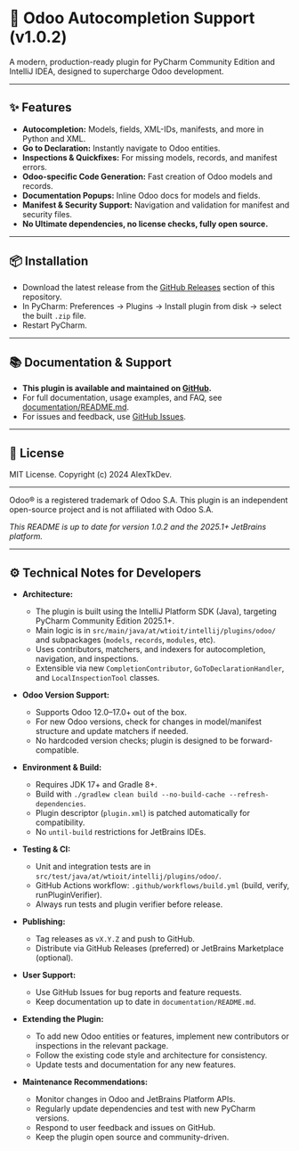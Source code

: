 # 🚀 Odoo Autocompletion Support (v1.0.2)

A modern, production-ready plugin for PyCharm Community Edition and IntelliJ IDEA, designed to supercharge Odoo development.

---

## ✨ Features
- **Autocompletion:** Models, fields, XML-IDs, manifests, and more in Python and XML.
- **Go to Declaration:** Instantly navigate to Odoo entities.
- **Inspections & Quickfixes:** For missing models, records, and manifest errors.
- **Odoo-specific Code Generation:** Fast creation of Odoo models and records.
- **Documentation Popups:** Inline Odoo docs for models and fields.
- **Manifest & Security Support:** Navigation and validation for manifest and security files.
- **No Ultimate dependencies, no license checks, fully open source.**

---

## 📦 Installation
- Download the latest release from the [GitHub Releases](https://github.com/AlexTkDev/odoo-autocomplete-plugin/releases) section of this repository.
- In PyCharm: Preferences → Plugins → Install plugin from disk → select the built `.zip` file.
- Restart PyCharm.

---

## 📚 Documentation & Support
- **This plugin is available and maintained on [GitHub](https://github.com/AlexTkDev/odoo-autocomplete-plugin).**
- For full documentation, usage examples, and FAQ, see [documentation/README.md](documentation/README.md).
- For issues and feedback, use [GitHub Issues](https://github.com/AlexTkDev/odoo-autocomplete-plugin/issues).

---

## 📝 License
MIT License. Copyright (c) 2024 AlexTkDev.

---
Odoo® is a registered trademark of Odoo S.A. This plugin is an independent open-source project and is not affiliated with Odoo S.A.

*This README is up to date for version 1.0.2 and the 2025.1+ JetBrains platform.*

---

## ⚙️ Technical Notes for Developers

- **Architecture:**
  - The plugin is built using the IntelliJ Platform SDK (Java), targeting PyCharm Community Edition 2025.1+.
  - Main logic is in `src/main/java/at/wtioit/intellij/plugins/odoo/` and subpackages (`models`, `records`, `modules`, etc).
  - Uses contributors, matchers, and indexers for autocompletion, navigation, and inspections.
  - Extensible via new `CompletionContributor`, `GoToDeclarationHandler`, and `LocalInspectionTool` classes.

- **Odoo Version Support:**
  - Supports Odoo 12.0–17.0+ out of the box.
  - For new Odoo versions, check for changes in model/manifest structure and update matchers if needed.
  - No hardcoded version checks; plugin is designed to be forward-compatible.

- **Environment & Build:**
  - Requires JDK 17+ and Gradle 8+.
  - Build with `./gradlew clean build --no-build-cache --refresh-dependencies`.
  - Plugin descriptor (`plugin.xml`) is patched automatically for compatibility.
  - No `until-build` restrictions for JetBrains IDEs.

- **Testing & CI:**
  - Unit and integration tests are in `src/test/java/at/wtioit/intellij/plugins/odoo/`.
  - GitHub Actions workflow: `.github/workflows/build.yml` (build, verify, runPluginVerifier).
  - Always run tests and plugin verifier before release.

- **Publishing:**
  - Tag releases as `vX.Y.Z` and push to GitHub.
  - Distribute via GitHub Releases (preferred) or JetBrains Marketplace (optional).

- **User Support:**
  - Use GitHub Issues for bug reports and feature requests.
  - Keep documentation up to date in `documentation/README.md`.

- **Extending the Plugin:**
  - To add new Odoo entities or features, implement new contributors or inspections in the relevant package.
  - Follow the existing code style and architecture for consistency.
  - Update tests and documentation for any new features.

- **Maintenance Recommendations:**
  - Monitor changes in Odoo and JetBrains Platform APIs.
  - Regularly update dependencies and test with new PyCharm versions.
  - Respond to user feedback and issues on GitHub.
  - Keep the plugin open source and community-driven.